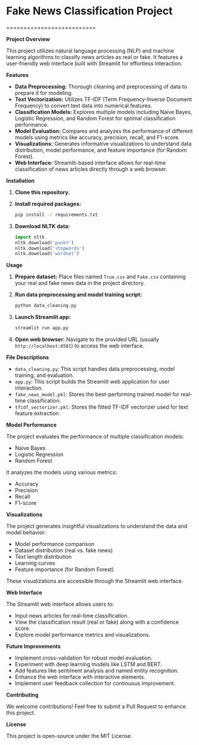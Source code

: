 # Fake News Classification Project

==========================

**Project Overview**

This project utilizes natural language processing (NLP) and machine learning algorithms to classify news articles as real or fake. It features a user-friendly web interface built with Streamlit for effortless interaction.

**Features**

*   **Data Preprocessing:** Thorough cleaning and preprocessing of data to prepare it for modeling.
*   **Text Vectorization:** Utilizes TF-IDF (Term Frequency-Inverse Document Frequency) to convert text data into numerical features.
*   **Classification Models:** Explores multiple models including Naive Bayes, Logistic Regression, and Random Forest for optimal classification performance.
*   **Model Evaluation:** Compares and analyzes the performance of different models using metrics like accuracy, precision, recall, and F1-score.
*   **Visualizations:** Generates informative visualizations to understand data distribution, model performance, and feature importance (for Random Forest).
*   **Web Interface:** Streamlit-based interface allows for real-time classification of news articles directly through a web browser.

**Installation**

1.  **Clone this repository.**
2.  **Install required packages:**

    ```bash
    pip install -r requirements.txt
    ```

3.  **Download NLTK data:**

    ```python
    import nltk
    nltk.download('punkt')
    nltk.download('stopwords')
    nltk.download('wordnet')
    ```

**Usage**

1.  **Prepare dataset:** Place files named `True.csv` and `Fake.csv` containing your real and fake news data in the project directory.
2.  **Run data preprocessing and model training script:**

    ```bash
    python data_cleaning.py
    ```

3.  **Launch Streamlit app:**

    ```bash
    streamlit run app.py
    ```

4.  **Open web browser:** Navigate to the provided URL (usually `http://localhost:8501`) to access the web interface.

**File Descriptions**

*   `data_cleaning.py`: This script handles data preprocessing, model training, and evaluation.
*   `app.py`: This script builds the Streamlit web application for user interaction.
*   `fake_news_model.pkl`: Stores the best-performing trained model for real-time classification.
*   `tfidf_vectorizer.pkl`: Stores the fitted TF-IDF vectorizer used for text feature extraction.

**Model Performance**

The project evaluates the performance of multiple classification models:

*   Naive Bayes
*   Logistic Regression
*   Random Forest

It analyzes the models using various metrics:

*   Accuracy
*   Precision
*   Recall
*   F1-score

**Visualizations**

The project generates insightful visualizations to understand the data and model behavior:

*   Model performance comparison
*   Dataset distribution (real vs. fake news)
*   Text length distribution
*   Learning curves
*   Feature importance (for Random Forest)

These visualizations are accessible through the Streamlit web interface.

**Web Interface**

The Streamlit web interface allows users to:

*   Input news articles for real-time classification.
*   View the classification result (real or fake) along with a confidence score.
*   Explore model performance metrics and visualizations.

**Future Improvements**

*   Implement cross-validation for robust model evaluation.
*   Experiment with deep learning models like LSTM and BERT.
*   Add features like sentiment analysis and named entity recognition.
*   Enhance the web interface with interactive elements.
*   Implement user feedback collection for continuous improvement.

**Contributing**

We welcome contributions! Feel free to submit a Pull Request to enhance this project.

**License**

This project is open-source under the MIT License.
